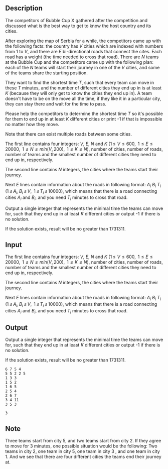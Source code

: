 ## Description

<div><p>The competitors of Bubble Cup X gathered after the competition and discussed what is the best way to get to know the host country and its cities.</p><p>After exploring the map of Serbia for a while, the competitors came up with the following facts: the country has <span class="tex-span"><i>V</i></span> cities which are indexed with numbers from <span class="tex-span">1</span> to <span class="tex-span"><i>V</i></span>, and there are <span class="tex-span"><i>E</i></span> bi-directional roads that connect the cites. Each road has a weight (the time needed to cross that road). There are <span class="tex-span"><i>N</i></span> teams at the Bubble Cup and the competitors came up with the following plan: each of the <span class="tex-span"><i>N</i></span> teams will start their journey in one of the <span class="tex-span"><i>V</i></span> cities, and some of the teams share the starting position.</p><p>They want to find the shortest time <span class="tex-span"><i>T</i></span>, such that every team can move in these <span class="tex-span"><i>T</i></span> minutes, and the number of different cities they end up in is at least <span class="tex-span"><i>K</i></span> (because they will only get to know the cities they end up in). A team doesn't have to be on the move all the time, if they like it in a particular city, they can stay there and wait for the time to pass.</p><p>Please help the competitors to determine the shortest time <span class="tex-span"><i>T</i></span> so it's possible for them to end up in at least <span class="tex-span"><i>K</i></span> different cities or print <span class="tex-font-style-tt">-1</span> if that is impossible no matter how they move.</p><p>Note that there can exist multiple roads between some cities.</p></div><div class="input-specification"><p>The first line contains four integers: <span class="tex-span"><i>V</i></span>, <span class="tex-span"><i>E</i></span>, <span class="tex-span"><i>N</i></span> and <span class="tex-span"><i>K</i> (1 ≤  <i>V</i>  ≤  600,  1  ≤  <i>E</i>  ≤  20000,  1  ≤  <i>N</i>  ≤  <i>min</i>(<i>V</i>, 200),  1  ≤  <i>K</i>  ≤  <i>N</i>)</span>, number of cities, number of roads, number of teams and the smallest number of different cities they need to end up in, respectively.</p><p>The second line contains <span class="tex-span"><i>N</i></span> integers, the cities where the teams start their journey.</p><p>Next <span class="tex-span"><i>E</i></span> lines contain information about the roads in following format: <span class="tex-span"><i>A</i><sub class="lower-index"><i>i</i></sub> <i>B</i><sub class="lower-index"><i>i</i></sub> <i>T</i><sub class="lower-index"><i>i</i></sub> (1 ≤ <i>A</i><sub class="lower-index"><i>i</i></sub>, <i>B</i><sub class="lower-index"><i>i</i></sub> ≤ <i>V</i>,  1 ≤ <i>T</i><sub class="lower-index"><i>i</i></sub> ≤ 10000)</span>, which means that there is a road connecting cities <span class="tex-span"><i>A</i><sub class="lower-index"><i>i</i></sub></span> and <span class="tex-span"><i>B</i><sub class="lower-index"><i>i</i></sub></span>, and you need <span class="tex-span"><i>T</i><sub class="lower-index"><i>i</i></sub></span> minutes to cross that road.</p></div><div class="output-specification"><p>Output a single integer that represents the minimal time the teams can move for, such that they end up in at least <span class="tex-span"><i>K</i></span> different cities or output <span class="tex-font-style-tt">-1</span> if there is no solution.</p><p>If the solution exists, result will be no greater than <span class="tex-span">1731311</span>.</p></div>

## Input

<p>The first line contains four integers: <span class="tex-span"><i>V</i></span>, <span class="tex-span"><i>E</i></span>, <span class="tex-span"><i>N</i></span> and <span class="tex-span"><i>K</i> (1 ≤  <i>V</i>  ≤  600,  1  ≤  <i>E</i>  ≤  20000,  1  ≤  <i>N</i>  ≤  <i>min</i>(<i>V</i>, 200),  1  ≤  <i>K</i>  ≤  <i>N</i>)</span>, number of cities, number of roads, number of teams and the smallest number of different cities they need to end up in, respectively.</p><p>The second line contains <span class="tex-span"><i>N</i></span> integers, the cities where the teams start their journey.</p><p>Next <span class="tex-span"><i>E</i></span> lines contain information about the roads in following format: <span class="tex-span"><i>A</i><sub class="lower-index"><i>i</i></sub> <i>B</i><sub class="lower-index"><i>i</i></sub> <i>T</i><sub class="lower-index"><i>i</i></sub> (1 ≤ <i>A</i><sub class="lower-index"><i>i</i></sub>, <i>B</i><sub class="lower-index"><i>i</i></sub> ≤ <i>V</i>,  1 ≤ <i>T</i><sub class="lower-index"><i>i</i></sub> ≤ 10000)</span>, which means that there is a road connecting cities <span class="tex-span"><i>A</i><sub class="lower-index"><i>i</i></sub></span> and <span class="tex-span"><i>B</i><sub class="lower-index"><i>i</i></sub></span>, and you need <span class="tex-span"><i>T</i><sub class="lower-index"><i>i</i></sub></span> minutes to cross that road.</p>

## Output

<p>Output a single integer that represents the minimal time the teams can move for, such that they end up in at least <span class="tex-span"><i>K</i></span> different cities or output <span class="tex-font-style-tt">-1</span> if there is no solution.</p><p>If the solution exists, result will be no greater than <span class="tex-span">1731311</span>.</p>





```input1
6 7 5 4
5 5 2 2 5
1 3 3
1 5 2
1 6 5
2 5 4
2 6 7
3 4 11
3 5 3

```




```output1
3
```



## Note

<p>Three teams start from city 5, and two teams start from city 2. If they agree to move for 3 minutes, one possible situation would be the following: Two teams in city 2, one team in city 5, one team in city 3 , and one team in city 1. And we see that there are four different cities the teams end their journey at.</p>
